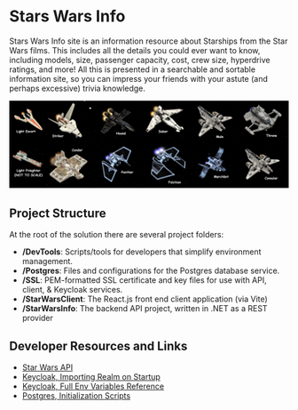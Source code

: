 # Stars Wars Info

Stars Wars Info site is an information resource about Starships from the Star Wars films.
This includes all the details you could ever want to know, including models, size, passenger
capacity, cost, crew size, hyperdrive ratings, and more!  All this is presented in a searchable
and sortable information site, so you can impress your friends with your astute
(and perhaps excessive) trivia knowledge.

![Star Wars Ship Models](StarWarsClient/public/starwars_ships.png)

## Project Structure

At the root of the solution there are several project folders:
- __/DevTools__: Scripts/tools for developers that simplify environment management.
- __/Postgres__: Files and configurations for the Postgres database service.
- __/SSL__: PEM-formatted SSL certificate and key files for use with API, client, & Keycloak services.
- __/StarWarsClient__: The React.js front end client application (via Vite)
- __/StarWarsInfo__: The backend API project, written in .NET as a REST provider

## Developer Resources and Links
- [Star Wars API](https://swapi.dev/)
- [Keycloak, Importing Realm on Startup](https://www.keycloak.org/nightly/server/containers#_importing_a_realm_on_startup)
- [Keycloak, Full Env Variables Reference](https://www.keycloak.org/server/all-config)
- [Postgres, Initialization Scripts](https://hub.docker.com/_/postgres#initialization-scripts)